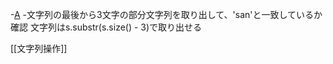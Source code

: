 -[A](https://atcoder.jp/contests/abc374/tasks/abc374_a)
-文字列の最後から3文字の部分文字列を取り出して、'san'と一致しているか確認
文字列はs.substr(s.size() - 3)で取り出せる

[[文字列操作]]